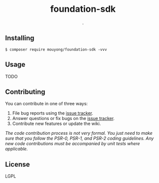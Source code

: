 <h1 align="center"> foundation-sdk </h1>

<p align="center"> .</p>


## Installing

```shell
$ composer require mouyong/foundation-sdk -vvv
```

## Usage

TODO

## Contributing

You can contribute in one of three ways:

1. File bug reports using the [issue tracker](https://github.com/mouyong/foundation-sdk/issues).
2. Answer questions or fix bugs on the [issue tracker](https://github.com/mouyong/foundation-sdk/issues).
3. Contribute new features or update the wiki.

_The code contribution process is not very formal. You just need to make sure that you follow the PSR-0, PSR-1, and PSR-2 coding guidelines. Any new code contributions must be accompanied by unit tests where applicable._

## License

LGPL